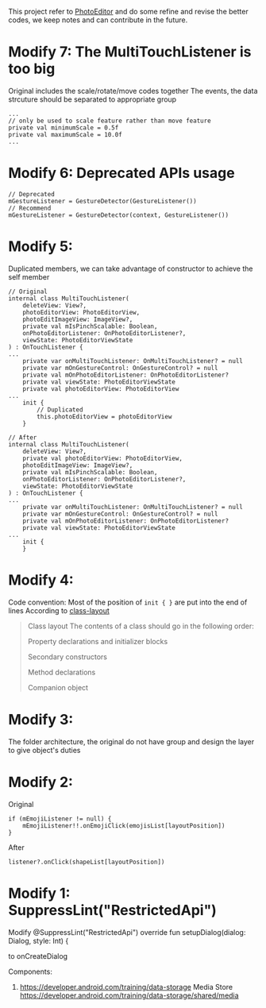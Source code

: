 This project refer to [PhotoEditor](https://github.com/burhanrashid52/PhotoEditor) and do some refine and revise the better codes,
we keep notes and can contribute in the future.

# Modify 7: The MultiTouchListener is too big
Original includes the scale/rotate/move codes together
The events, the data strcuture should be separated to appropriate group
```kotlin=
...
// only be used to scale feature rather than move feature
private val minimumScale = 0.5f
private val maximumScale = 10.0f
...
```

# Modify 6: Deprecated APIs usage
```
// Deprecated
mGestureListener = GestureDetector(GestureListener())
// Recommend
mGestureListener = GestureDetector(context, GestureListener())
```

# Modify 5:
Duplicated members, we can take advantage of constructor to achieve the self member
```
// Original
internal class MultiTouchListener(
    deleteView: View?,
    photoEditorView: PhotoEditorView,
    photoEditImageView: ImageView?,
    private val mIsPinchScalable: Boolean,
    onPhotoEditorListener: OnPhotoEditorListener?,
    viewState: PhotoEditorViewState
) : OnTouchListener {
...
    private var onMultiTouchListener: OnMultiTouchListener? = null
    private var mOnGestureControl: OnGestureControl? = null
    private val mOnPhotoEditorListener: OnPhotoEditorListener?
    private val viewState: PhotoEditorViewState
    private val photoEditorView: PhotoEditorView
...
    init {
        // Duplicated
        this.photoEditorView = photoEditorView
    }
```

```
// After
internal class MultiTouchListener(
    deleteView: View?,
    private val photoEditorView: PhotoEditorView,
    photoEditImageView: ImageView?,
    private val mIsPinchScalable: Boolean,
    onPhotoEditorListener: OnPhotoEditorListener?,
    viewState: PhotoEditorViewState
) : OnTouchListener {
...
    private var onMultiTouchListener: OnMultiTouchListener? = null
    private var mOnGestureControl: OnGestureControl? = null
    private val mOnPhotoEditorListener: OnPhotoEditorListener?
    private val viewState: PhotoEditorViewState
...
    init {
    }
```
# Modify 4:
Code convention:
Most of the position of `init { }` are put into the end of lines
According to [class-layout](https://kotlinlang.org/docs/coding-conventions.html#class-layout)

> Class layout﻿
> The contents of a class should go in the following order:
>
> Property declarations and initializer blocks
>
> Secondary constructors
>
> Method declarations
>
> Companion object


# Modify 3:
The folder architecture, the original do not have group and design the layer to give object's duties

# Modify 2:

Original
```kotlin=
if (mEmojiListener != null) {
    mEmojiListener!!.onEmojiClick(emojisList[layoutPosition])
}
```

After
```kotlin=
listener?.onClick(shapeList[layoutPosition])
```
# Modify 1: SuppressLint("RestrictedApi")
Modify @SuppressLint("RestrictedApi")
override fun setupDialog(dialog: Dialog, style: Int) {

to onCreateDialog

Components:
1. https://developer.android.com/training/data-storage
   Media Store
   https://developer.android.com/training/data-storage/shared/media
